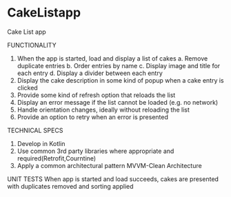 # CakeListapp


Cake List app

FUNCTIONALITY

1. When the app is started, load and display a list of cakes
a. Remove duplicate entries
b. Order entries by name
c. Display image and title for each entry
d. Display a divider between each entry
2. Display the cake description in some kind of popup when a cake entry is clicked
3. Provide some kind of refresh option that reloads the list
4. Display an error message if the list cannot be loaded (e.g. no network)
4. Handle orientation changes, ideally without reloading the list
5. Provide an option to retry when an error is presented


TECHNICAL SPECS
1. Develop in Kotlin 
2. Use common 3rd party libraries where appropriate and required(Retrofit,Courntine)
3. Apply a common architectural pattern  MVVM-Clean Architecture


UNIT TESTS
When app is started and load succeeds, cakes are presented with duplicates removed
and sorting applied
